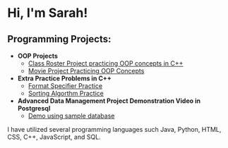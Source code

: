 <h1>Hi, I'm Sarah!</h1>

<h2>Programming Projects:</h2>

- <b>OOP Projects </b>
  - [Class Roster Project practicing OOP concepts in C++](https://github.com/Skovixia/ClassRosterProject)
  - [Movie Project Practicing OOP Concepts](https://github.com/Skovixia/OOP-Practice)
- <b>Extra Practice Problems in C++ </b>
  - [Format Specifier Practice](https://github.com/Skovixia/FormatSpecifier)
  - [Sorting Algorthm Practice](https://github.com/Skovixia/SortTimeProblem)
- <b>Advanced Data Management Project Demonstration Video in Postgresql </b>
  - [Demo using sample database](https://youtu.be/TjrJgrbC8ko?feature=shared)

I have utilized several programming languages such Java, Python, HTML, CSS, C++, JavaScript, and SQL. 
 
<!--
**joshmadakor1/joshmadakor1** is a ✨ _special_ ✨ repository because its `README.md` (this file) appears on your GitHub profile.

Here are some ideas to get you started:

- 🔭 I’m currently working on ...
- 🌱 I’m currently learning ...
- 👯 I’m looking to collaborate on ...
- 🤔 I’m looking for help with ...
- 💬 Ask me about ...
- 📫 How to reach me: ...
- 😄 Pronouns: ...
- ⚡ Fun fact: ...
-->
